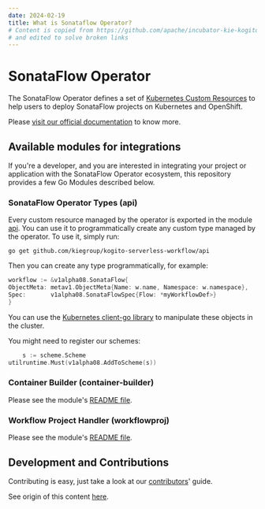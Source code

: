 ```yaml
---
date: 2024-02-19
title: What is Sonataflow Operator? 
# Content is copied from https://github.com/apache/incubator-kie-kogito-serverless-operator/blob/main/README.md?raw=true
# and edited to solve broken links
---
```

# SonataFlow Operator

The SonataFlow Operator defines a set
of [Kubernetes Custom Resources](https://kubernetes.io/docs/concepts/extend-kubernetes/api-extension/custom-resources/)
to help users to deploy SonataFlow projects on Kubernetes and OpenShift.

Please [visit our official documentation](https://kiegroup.github.io/kogito-docs/serverlessworkflow/latest/cloud/operator/install-serverless-operator.html)
to know more.

## Available modules for integrations

If you're a developer, and you are interested in integrating your project or application with the SonataFlow Operator
ecosystem, this repository provides a few Go Modules described below.

### SonataFlow Operator Types (api)

Every custom resource managed by the operator is exported in the module [api](api). You can use it to programmatically
create any custom type managed by the operator.
To use it, simply run:

```shell
go get github.com/kiegroup/kogito-serverless-workflow/api
```

Then you can create any type programmatically, for example:

```go
workflow := &v1alpha08.SonataFlow{
ObjectMeta: metav1.ObjectMeta{Name: w.name, Namespace: w.namespace},
Spec:       v1alpha08.SonataFlowSpec{Flow: *myWorkflowDef>}
}
```

You can use the [Kubernetes client-go library](https://github.com/kubernetes/client-go) to manipulate these objects in
the cluster.

You might need to register our schemes:

```go
    s := scheme.Scheme
utilruntime.Must(v1alpha08.AddToScheme(s))
```

### Container Builder (container-builder)

Please see the module's [README file](https://github.com/apache/incubator-kie-kogito-serverless-operator/blob/main/container-builder/README.md).

### Workflow Project Handler (workflowproj)

Please see the module's [README file](https://github.com/apache/incubator-kie-kogito-serverless-operator/blob/main/workflowproj/README.md).

## Development and Contributions

Contributing is easy, just take a look at our [contributors](https://github.com/apache/incubator-kie-kogito-serverless-operator/blob/main/docs/CONTRIBUTING.md)' guide.


See origin of this content [here](https://github.com/apache/incubator-kie-kogito-serverless-operator/blob/main/README.md).